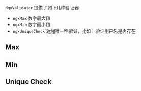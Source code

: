---
---

`NgxValidator` 提供了如下几种验证器
- `ngxMax` 数字最大值
- `ngxMin` 数字最小值
- `ngxUniqueCheck` 远程唯一性验证，比如：验证用户名是否存在

## Max

<example name="ngx-validators-max-example" />

## Min

<example name="ngx-validators-min-example" />

## Unique Check

<example name="ngx-validators-unique-check-example" />
